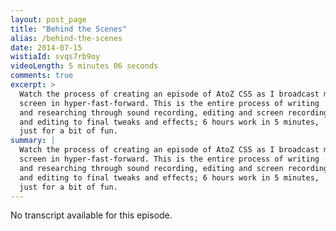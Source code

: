 ```yaml
---
layout: post_page
title: "Behind the Scenes"
alias: /behind-the-scenes
date: 2014-07-15
wistiaId: svqs7rb9oy
videoLength: 5 minutes 06 seconds
comments: true
excerpt: >
  Watch the process of creating an episode of AtoZ CSS as I broadcast my
  screen in hyper-fast-forward. This is the entire process of writing
  and researching through sound recording, editing and screen recording
  and editing to final tweaks and effects; 6 hours work in 5 minutes,
  just for a bit of fun.
summary: |
  Watch the process of creating an episode of AtoZ CSS as I broadcast my
  screen in hyper-fast-forward. This is the entire process of writing
  and researching through sound recording, editing and screen recording
  and editing to final tweaks and effects; 6 hours work in 5 minutes,
  just for a bit of fun.
---
```


No transcript available for this episode.
